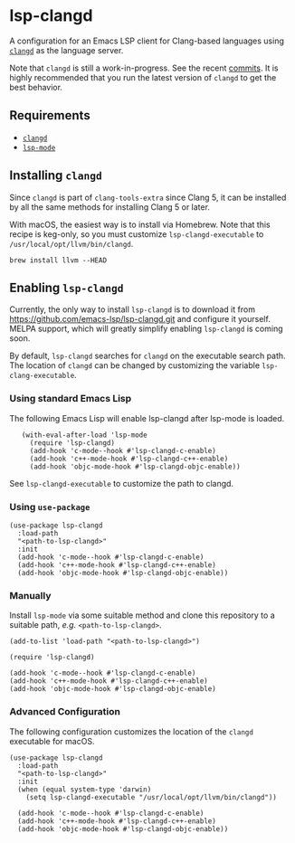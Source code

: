 # lsp-clangd

A configuration for an Emacs LSP client for Clang-based languages
using [`clangd`](https://clang.llvm.org/extra/clangd.html) as the
language server.

Note that `clangd` is still a work-in-progress.  See the recent
[commits](https://github.com/llvm-mirror/clang-tools-extra/commits/master/clangd).
It is highly recommended that you run the latest version of `clangd`
to get the best behavior.

## Requirements

* [`clangd`](https://clang.llvm.org/extra/clangd.html)
* [`lsp-mode`](https://github.com/emacs-lsp/lsp-mode)

## Installing `clangd`

Since `clangd` is part of `clang-tools-extra` since Clang 5, it can be
installed by all the same methods for installing Clang 5 or later.

With macOS, the easiest way is to install via Homebrew.  Note that
this recipe is keg-only, so you must customize `lsp-clangd-executable`
to `/usr/local/opt/llvm/bin/clangd`.

``` shell
brew install llvm --HEAD
```

## Enabling `lsp-clangd`

Currently, the only way to install `lsp-clangd` is to download it from
https://github.com/emacs-lsp/lsp-clangd.git and configure it yourself.
MELPA support, which will greatly simplify enabling `lsp-clangd` is
coming soon.

By default, `lsp-clangd` searches for `clangd` on the executable
search path.  The location of `clangd` can be changed by customizing
the variable `lsp-clang-executable`.

### Using standard Emacs Lisp

The following Emacs Lisp will enable lsp-clangd after lsp-mode is
loaded.

``` emacs-lisp
   (with-eval-after-load 'lsp-mode
     (require 'lsp-clangd)
     (add-hook 'c-mode--hook #'lsp-clangd-c-enable)
     (add-hook 'c++-mode-hook #'lsp-clangd-c++-enable)
     (add-hook 'objc-mode-hook #'lsp-clangd-objc-enable))
```

See `lsp-clangd-executable` to customize the path to clangd.


### Using `use-package`

``` emacs-lisp
(use-package lsp-clangd
  :load-path
  "<path-to-lsp-clangd>"
  :init
  (add-hook 'c-mode--hook #'lsp-clangd-c-enable)
  (add-hook 'c++-mode-hook #'lsp-clangd-c++-enable)
  (add-hook 'objc-mode-hook #'lsp-clangd-objc-enable))
```

### Manually

Install `lsp-mode` via some suitable method and clone this repository
to a suitable path, *e.g.* `<path-to-lsp-clangd>`.

```emacs-lisp
(add-to-list 'load-path "<path-to-lsp-clangd>")

(require 'lsp-clangd)

(add-hook 'c-mode--hook #'lsp-clangd-c-enable)
(add-hook 'c++-mode-hook #'lsp-clangd-c++-enable)
(add-hook 'objc-mode-hook #'lsp-clangd-objc-enable)
```

### Advanced Configuration

The following configuration customizes the location of the `clangd`
executable for macOS.

``` emacs-lisp
(use-package lsp-clangd
  :load-path
  "<path-to-lsp-clangd>"
  :init
  (when (equal system-type 'darwin)
    (setq lsp-clangd-executable "/usr/local/opt/llvm/bin/clangd"))

  (add-hook 'c-mode--hook #'lsp-clangd-c-enable)
  (add-hook 'c++-mode-hook #'lsp-clangd-c++-enable)
  (add-hook 'objc-mode-hook #'lsp-clangd-objc-enable))
```
